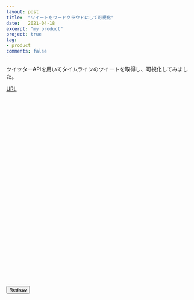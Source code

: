 ```yaml
---
layout: post
title:  "ツイートをワードクラウドにして可視化"
date:   2021-04-18
excerpt: "my product"
project: true
tag:
- product
comments: false
---
```

ツイッターAPIを用いてタイムラインのツイートを取得し、可視化してみました。

[URL](https://marbou090.github.io/TwitterTrendsVisualizer/)

<style type="text/css">
#chartdiv{
    width:100%;
    height:500px;
}
</style>
<script src="https://code.jquery.com/jquery-3.3.1.slim.min.js" integrity="sha256-3edrmyuQ0w65f8gfBsqowzjJe2iM6n0nKciPUp8y+7E=" crossorigin="anonymous"></script>
<script src="https://cdnjs.cloudflare.com/ajax/libs/popper.js/1.14.0/umd/popper.min.js" integrity="sha384-cs/chFZiN24E4KMATLdqdvsezGxaGsi4hLGOzlXwp5UZB1LY//20VyM2taTB4QvJ" crossorigin="anonymous"></script>
<script src="https://www.amcharts.com/lib/4/core.js"></script>
<script src="https://www.amcharts.com/lib/4/charts.js"></script>
<script src="https://www.amcharts.com/lib/4/plugins/wordCloud.js"></script> 
<script src="https://www.amcharts.com/lib/4/themes/animated.js"></script>
<script>
    window.onload = function () {
        drawWorldCloud();
        $('#redraw').on('click', function () {
            drawWorldCloud();
        });
    }
    function drawWorldCloud() {
        am4core.useTheme(am4themes_animated);
        var chart = am4core.create("chartdiv", am4plugins_wordCloud.WordCloud);
        chart.width = am4core.percent(100);
        var series = chart.series.push(new am4plugins_wordCloud.WordCloudSeries());
        series.data = [{"count":1614,"word":"課題"},{"count":989,"word":"バイト"},{"count":817,"word":"コミュ"},{"count":446,"word":"ゲーム"},{"count":389,"word":"人間"},{"count":362,"word":"コード"},{"count":332,"word":"ライブ"},{"count":331,"word":"すき"},{"count":321,"word":"世界"},{"count":274,"word":"ぺこ"},{"count":264,"word":"人生"},{"count":261,"word":"数学"},{"count":290,"word":"アルゴ"},{"count":244,"word":"お腹すいた"},{"count":234,"word":"オンライン"},{"count":233,"word":"未来"},{"count":233,"word":"問題"},{"count":218,"word":"確率"},{"count":216,"word":"技術"},{"count":216,"word":"ラーメン"},{"count":210,"word":"ライタス"},{"count":201,"word":"東方"},{"count":201,"word":"PC"},{"count":188,"word":"あわ"},{"count":158,"word":"コロナ"},{"count":157,"word":"レベル"},{"count":155,"word":"イベント"},{"count":154,"word":"バグ"},{"count":149,"word":"レジ"},{"count":145,"word":"単位"},{"count":145,"word":"基礎"},{"count":142,"word":"投稿"},{"count":141,"word":"プロジェクト"},{"count":134,"word":"コーヒー"},{"count":133,"word":"オタク"},{"count":131,"word":"ポケモン"},{"count":130,"word":"布団"},{"count":128,"word":"カレー"},{"count":127,"word":"キーボード"},{"count":127,"word":"アニメ"},{"count":125,"word":"ネット"},{"count":122,"word":"カラオケ"},{"count":121,"word":"線形"},{"count":120,"word":"研究"},{"count":118,"word":"函館"},{"count":117,"word":"サークル"},{"count":115,"word":"論文"},{"count":115,"word":"アプリ"},{"count":115,"word":"スライド"},{"count":115,"word":"イベ"},{"count":111,"word":"中間"},{"count":111,"word":"ハッカソン"},{"count":110,"word":"応数"},{"count":108,"word":"2020"},{"count":106,"word":"彼氏"},{"count":105,"word":"寿司"},{"count":103,"word":"アホ"},{"count":102,"word":"おじさん"},{"count":102,"word":"クリスマス"},{"count":98,"word":"バカ"},{"count":97,"word":"プロセカ"},{"count":97,"word":"解析"},{"count":97,"word":"天才"},{"count":96,"word":"ピザ"},{"count":96,"word":"ストーリー"},{"count":95,"word":"アドカレ"},{"count":94,"word":"女の子"},{"count":94,"word":"英語"},{"count":93,"word":"工学"},{"count":93,"word":"演習"},{"count":93,"word":"発表"},{"count":90,"word":"パスタ"},{"count":87,"word":"微分方程式"},{"count":86,"word":"麻雀"},{"count":86,"word":"マスク"},{"count":83,"word":"ハード"},{"count":83,"word":"OR"},{"count":83,"word":"焼肉"},{"count":83,"word":"HI"},{"count":103,"word":"SQL"},{"count":81,"word":"LINE"},{"count":81,"word":"#質問箱"},{"count":81,"word":"虚無"},{"count":80,"word":"レポート"},{"count":79,"word":"大学生"},{"count":77,"word":"LT"},{"count":75,"word":"応用"},{"count":75,"word":"ねこ"},{"count":75,"word":"ソフトウェア"},{"count":73,"word":"バレー"},{"count":72,"word":"クワタン"},{"count":71,"word":"ラッピ"},{"count":70,"word":"#ジャパンコーラ"},{"count":69,"word":"実装"},{"count":69,"word":"ぺこら"},{"count":68,"word":"#本田圭佑"},{"count":68,"word":"#本田とじゃんけん2020"},{"count":67,"word":"リモート"},{"count":66,"word":"フリート"},{"count":66,"word":"#FunBlock2020"},{"count":66,"word":"カメラ"},{"count":66,"word":"開発"},{"count":66,"word":"プログラミング"},{"count":65,"word":"餃子"},{"count":65,"word":"ファミリーマート"},{"count":65,"word":"アイドル"},{"count":65,"word":"ビール"},{"count":64,"word":"統計"},{"count":63,"word":"温泉"},{"count":63,"word":"人工知能基礎"},{"count":62,"word":"インスタ"},{"count":60,"word":"公立"},{"count":60,"word":"CD"},{"count":60,"word":"案件"},{"count":60,"word":"仕様"},{"count":60,"word":"ソース"},{"count":60,"word":"サーバ"},{"count":60,"word":"進捗"},{"count":60,"word":"お嬢様"},{"count":59,"word":"ぎゆしの"},{"count":58,"word":"たつお"},{"count":57,"word":"CV"},{"count":57,"word":"企業"},{"count":57,"word":"お菓子"},{"count":57,"word":"AC"},{"count":56,"word":"就活"},{"count":56,"word":"ぶり"},{"count":56,"word":"地震"},{"count":55,"word":"コンテナ"},{"count":55,"word":"出勤"},{"count":55,"word":"殺意"},{"count":54,"word":"胡蝶"},{"count":53,"word":"通話"},{"count":53,"word":"クイユニ"},{"count":53,"word":"ストレス"},{"count":53,"word":"デザイン"},{"count":53,"word":"札幌"},{"count":53,"word":"コミュニケーション"},{"count":52,"word":"自転車"},{"count":52,"word":"エンジニア"},{"count":51,"word":"チャリ"},{"count":50,"word":"DB"},{"count":50,"word":"ビーコン"},{"count":50,"word":"情報表現"},{"count":50,"word":"IVE"},{"count":50,"word":"非同期"},{"count":49,"word":"ぴえん"},{"count":49,"word":"ハードウェア"},{"count":49,"word":"甘露"},{"count":49,"word":"人知"},{"count":48,"word":"ライブラリ"},{"count":48,"word":"OS"},{"count":48,"word":"フォント"},{"count":47,"word":"産業"},{"count":84,"word":"ドンキ"},{"count":46,"word":"オフ"},{"count":46,"word":"彼女"},{"count":45,"word":"コマンド"},{"count":44,"word":"サーバー"},{"count":44,"word":"AI"},{"count":44,"word":"アーカイブ"},{"count":43,"word":"同窓会"},{"count":43,"word":"情報処理演習"},{"count":43,"word":"FUN"},{"count":43,"word":"バイク"},{"count":43,"word":"ウイルス"},{"count":42,"word":"カービィ"},{"count":42,"word":"データベース"},{"count":42,"word":"線形代数"},{"count":42,"word":"VEP"},{"count":41,"word":"落単"},{"count":40,"word":"ストーブ"},{"count":40,"word":"ポインタ"},{"count":40,"word":"ハイボール"},{"count":40,"word":"リポジトリ"},{"count":39,"word":"令嬢"},{"count":39,"word":"メモリ"},{"count":39,"word":"ミスド"},{"count":38,"word":"ボス"},{"count":38,"word":"ガン"},{"count":38,"word":"ピカチュウ"},{"count":38,"word":"スシロー"},{"count":37,"word":"機械学習"},{"count":37,"word":"試験"},{"count":37,"word":"インターン"},{"count":37,"word":"ラボ"},{"count":36,"word":"ハンバーグ"},{"count":35,"word":"#本田にグーで勝つ"},{"count":35,"word":"コンテスト"},{"count":35,"word":"北海道"},{"count":34,"word":"#osc20do"},{"count":34,"word":"スタバ"},{"count":33,"word":"メソッド"},{"count":33,"word":"深層学習"},{"count":33,"word":"煉獄"},{"count":33,"word":"シャニマス"},{"count":32,"word":"おっぱい"},{"count":32,"word":"イケメン"},{"count":31,"word":"スプラ"},{"count":31,"word":"ディスコ"},{"count":31,"word":"認知"},{"count":31,"word":"コート"},{"count":30,"word":"JK"},{"count":30,"word":"ひぐらし"},{"count":30,"word":"飯テロ"},{"count":30,"word":"メンヘラ"},{"count":30,"word":"ICT"},{"count":30,"word":"マック"},{"count":29,"word":"快活"},{"count":29,"word":"#ニコニコ動画"},{"count":29,"word":"クソリプ"},{"count":29,"word":"ミーティング"},{"count":29,"word":"怪文書"},{"count":29,"word":"ドライブ"},{"count":29,"word":"LOL"},{"count":29,"word":"財布"},{"count":29,"word":"ピアレビュー"},{"count":29,"word":"ブランチ"},{"count":28,"word":"#shindanmaker"},{"count":28,"word":"ドキュメント"},{"count":28,"word":"APEX"},{"count":27,"word":"MSSP"},{"count":27,"word":"仮説"},{"count":26,"word":"微分"},{"count":26,"word":"アリュージョニスト"},{"count":26,"word":"アップデート"},{"count":26,"word":"FUNAC"},{"count":26,"word":"コピペ"},{"count":26,"word":"セントラル"},{"count":26,"word":"生放送"},{"count":25,"word":"UI"},{"count":25,"word":"プリン"},{"count":25,"word":"出前"},{"count":25,"word":"パンダ"},{"count":25,"word":"たこ焼き"},{"count":24,"word":"オートマトン"},{"count":24,"word":"スプラトゥーン"},{"count":24,"word":"バーチャル"},{"count":24,"word":"VSC"},{"count":24,"word":"オブジェクト"},{"count":24,"word":"アイマス"},{"count":24,"word":"フロント"},{"count":24,"word":"筋肉"},{"count":24,"word":"期末"},{"count":23,"word":"コミュニティ"},{"count":23,"word":"ガチャ"},{"count":23,"word":"ばあちゃん"},{"count":23,"word":"プロダクト"},{"count":22,"word":"#技育祭"},{"count":22,"word":"履修"},{"count":22,"word":"ケース"},{"count":22,"word":"メガ"},{"count":22,"word":"LIVE"},{"count":22,"word":"CSS"},{"count":22,"word":"アート"},{"count":22,"word":"ニート"},{"count":22,"word":"赤川"},{"count":22,"word":"やまむらはる"},{"count":22,"word":"積分"},{"count":22,"word":"ブレイクアウトルーム"},{"count":21,"word":"山岡家"},{"count":21,"word":"ジムニー"},{"count":21,"word":"API"},{"count":21,"word":"アルコール"},{"count":21,"word":"たばこ"},{"count":21,"word":"グラブル"}];
        series.dataFields.word = "word";
        series.dataFields.value = "count";
        series.heatRules.push({
            "target": series.labels.template,
            "property": "fill",
            "min": am4core.color("#52262a"),
            "max": am4core.color("#ff7d88"),
            "dataField": "value"
        });
        series.labels.template.url = "https://twitter.com/search?q={word.urlEncode()}&src=typed_query&pf=on";
        series.labels.template.urlTarget = "_blank";
        series.labels.template.tooltipText = "{word}:\n[bold]{value}[/]";
        var subtitle = chart.titles.create();
        subtitle.text = "(click to open)";
        var title = chart.titles.create();
        title.text = "2020 Twitter Trend";
        title.fontSize = 30;
        title.fontWeight = "800";
        title.paddingTop = 20;
        series.colors = new am4core.ColorSet();
        series.colors.passOptions = {}; 
        setInterval(function () {
            series.dataItems.getIndex(series.dataItems.length - 1).setValue("value", Math.round(Math.random() * 10));
        }, 10000);
    }
</script>
<section style="position:relative; width:100%; height:500px;">
    <!-- グラフの描画先 -->
    <div id="chartdiv"></div>
    <div class="has-text-centered">
        <button id="redraw" class="button is-primary is-rounded">Redraw</button>
    </div>
</section>
        
